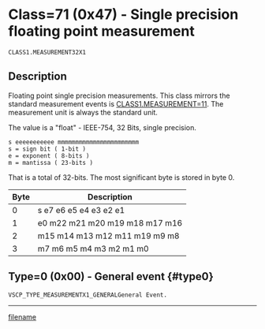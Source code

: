 # Class=71 (0x47) - Single precision floating point measurement

    CLASS1.MEASUREMENT32X1

## Description

Floating point single precision measurements. This class mirrors the standard measurement events is [CLASS1.MEASUREMENT=11](./class1.measurementx1.md). The measurement unit is always the standard unit.

The value is a "float"	- IEEE-754, 32 Bits, single precision.

    s eeeeeeeeeee mmmmmmmmmmmmmmmmmmmmmmm
    s = sign bit ( 1-bit )
    e = exponent ( 8-bits )
    m = mantissa ( 23-bits )

That is a total of 32-bits. The most significant byte is stored in byte 0.

 | Byte | Description                    |
 | ---- | -----------                    |
 | 0    | s e7 e6 e5 e4 e3 e2 e1         |
 | 1    | e0 m22 m21 m20 m19 m18 m17 m16 |
 | 2    | m15 m14 m13 m12 m11 m19 m9 m8  |
 | 3    | m7 m6 m5 m4 m3 m2 m1 m0        |

## Type=0 (0x00) - General event {#type0}
    VSCP_TYPE_MEASUREMENTX1_GENERALGeneral Event.




----

[filename](./bottom_copyright.md ':include')